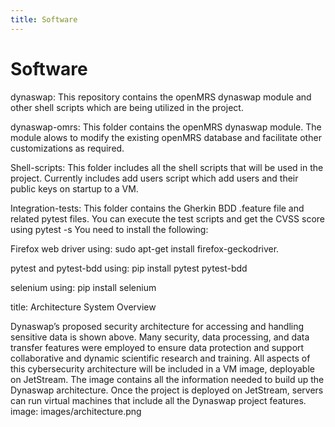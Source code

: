 ```yaml
---
title: Software
---
```


# <i class="fas fa-tools"></i>Software

dynaswap: This repository contains the openMRS dynaswap module and other shell scripts which are being utilized in the project.

dynaswap-omrs: This folder contains the openMRS dynaswap module. The module alows to modify the existing openMRS database and facilitate other customizations as required.

Shell-scripts: This folder includes all the shell scripts that will be used in the project. Currently includes add users script which add users and their public keys on startup to a VM.

Integration-tests: This folder contains the Gherkin BDD .feature file and related pytest files. You can execute the test scripts and get the CVSS score using pytest -s You need to install the following:

Firefox web driver using: sudo apt-get install firefox-geckodriver.

pytest and pytest-bdd using: pip install pytest pytest-bdd

selenium using: pip install selenium


title: Architecture
System Overview

Dynaswap’s proposed security architecture for accessing and handling sensitive data is shown above. Many security, data processing, and data transfer features were employed to ensure data protection and support collaborative and dynamic scientific research and training. All aspects of this cybersecurity architecture will be included in a VM image, deployable on JetStream. The image contains all the information needed to build up the Dynaswap architecture. Once the project is deployed on JetStream, servers can run virtual machines that include all the Dynaswap project features.
image: images/architecture.png

<!-- section break -->
<!-- section break -->
<!-- section break -->